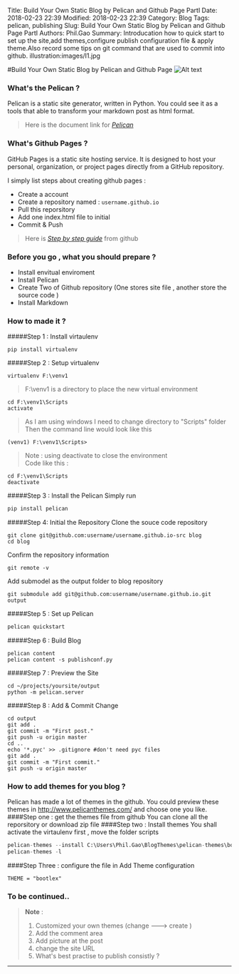 Title: Build Your Own Static Blog by Pelican and Github Page PartI
Date: 2018-02-23 22:39
Modified: 2018-02-23 22:39
Category: Blog
Tags: pelican, publishing
Slug: Build Your Own Static Blog by Pelican and Github Page PartI
Authors: Phil.Gao
Summary: Introducation how to quick start to set up the site,add themes,configure publish configuration file & apply theme.Also record some tips on git command that are used to commit into github.
illustration:images/I1.jpg

#Build Your Own Static Blog by Pelican and Github Page
![Alt text]({filename}/images/cat.jpg "Cat")

### What's the Pelican ?
Pelican is a static site generator, written in Python. You could see it as a tools that able to transform your markdown post as html format.
> Here is the document link for *[Pelican](http://docs.getpelican.com/en/stable/)*

### What's Github Pages ?
GitHub Pages is a static site hosting service. It is designed to host your personal, organization, or project pages directly from a GitHub repository.

I simply list steps about creating  github pages :
  * Create a account 
  * Create a repository named : `username.github.io`
  * Pull this reporsitory
  * Add one index.html file to initial 
  * Commit & Push

> Here is [*Step by step guide*](https://pages.github.com/) from github 

### Before you go , what you should prepare ?
* Install envitual enviroment
* Install Pelican 
* Create Two of Github repository (One stores site file , another store the source code )
* Install Markdown 
### How to made it ?

#####Step 1 : Install virtaulenv

    pip install virtualenv

#####Step 2 : Setup virtualenv

	virtualenv F:\venv1

> F:\venv1 is a directory to place the new virtual environment

	cd F:\venv1\Scripts
	activate
> As I am using windows I need to change directory to "Scripts" folder  
> Then the command line would look like this 
	
	(venv1) F:\venv1\Scripts> 
>Note : using deactivate to close the environment  
>Code like this : 

    cd F:\venv1\Scripts
	deactivate 
	
#####Step 3 : Install the Pelican
Simply run 
```python
pip install pelican
```

#####Step 4: Initial the Repository
Clone the souce code repository  
```
git clone git@github.com:username/username.github.io-src blog
cd blog
```
Confirm the repository information 
```
git remote -v
```
Add submodel as the output folder to blog repository

```
git submodule add git@github.com:username/username.github.io.git output
```

#####Step 5 : Set up Pelican 
```python
pelican quickstart 
```
#####Step 6 : Build Blog
```
pelican content
pelican content -s publishconf.py
```
#####Step 7 : Preview the Site

```
cd ~/projects/yoursite/output
python -m pelican.server
```


#####Step 8 : Add & Commit Change
   

```
cd output
git add .
git commit -m "First post."
git push -u origin master
cd ..
echo '*.pyc' >> .gitignore #don't need pyc files
git add .
git commit -m "First commit."
git push -u origin master
```

### How to add themes for you blog ?
Pelican has made a lot of themes in the github. You could preview these themes in http://www.pelicanthemes.com/ and choose one you like.
####Step one : get the themes file from github 
You can clone all the reporsitory or download zip file 
####Step two : Install themes
You shall activate the virtaulenv first , move the folder scripts 
```Python
pelican-themes --install C:\Users\Phil.Gao\BlogThemes\pelican-themes\bootlex
pelican-themes -l
```
####Step Three : configure the file in 
Add Theme configuration 
```
THEME = "bootlex"
```

### To be continued..

> **Note** : 
> 
>1. Customized your own themes (change ---> create )
>2. Add the comment area 
>3. Add picture at the post 
>4. change the site URL
>5. What's best practise to publish consistly ? 


----------


